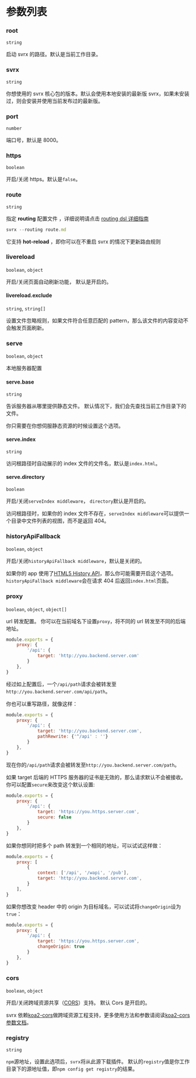 # 参数列表

### root

`string`

启动 svrx 的路径。默认是当前工作目录。

### svrx

`string`

你想使用的 svrx 核心包的版本。默认会使用本地安装的最新版 svrx，如果未安装过，则会安装并使用当前发布过的最新版。

### port

`number`

端口号，默认是 8000。

### https

`boolean`

开启/关闭 https。默认是`false`。

### route 

`string`

指定 __routing__ 配置文件 ，详细说明请点击 [routing dsl 详细指南](./route/route.md)

```js
svrx --routing route.md
```

它支持 __hot-reload__ ，即你可以在不重启 svrx 的情况下更新路由规则

### livereload

`boolean`, `object`

开启/关闭页面自动刷新功能， 默认是开启的。

#### livereload.exclude

`string`, `string[]`

设置文件忽略规则，如果文件符合任意匹配的 pattern，那么该文件的内容变动不会触发页面刷新。



### serve

`boolean`, `object`

本地服务器配置

#### serve.base

`string`

告诉服务器从哪里提供静态文件。 默认情况下，我们会先查找当前工作目录下的文件。

你只需要在你想伺服静态资源的时候设置这个选项。

#### serve.index

`string`

访问根路径时自动展示的 index 文件的文件名，默认是`index.html`。

#### serve.directory 

`boolean`

开启/关闭`serveIndex middleware`， `directory`默认是开启的。

访问根路径时，如果你的 index 文件不存在，`serveIndex middleware`可以提供一个目录中文件列表的视图，而不是返回 404。

### historyApiFallback

`boolean`, `object`

开启/关闭`historyApiFallback middleware`，默认是关闭的。

如果你的 app 使用了[HTML5 History API](https://developer.mozilla.org/en-US/docs/Web/API/History)，那么你可能需要开启这个选项。
`historyApiFallback middleware`会在请求 404 后返回`index.html`页面。

### proxy

`boolean`, `object`, `object[]`

url 转发配置。 你可以在当前域名下设置`proxy`，将不同的 url 转发至不同的后端地址。

```js
module.exports = {
    proxy: {
        '/api': {
            target: 'http://you.backend.server.com'  
        }
    },
}
```

经过如上配置后，一个`/api/path`请求会被转发至`http://you.backend.server.com/api/path`。

你也可以重写路径，就像这样：

```js
module.exports = {
    proxy: {
        '/api': {
            target: 'http://you.backend.server.com',
            pathRewrite: {'^/api' : ''} 
        }
    },
}
```

现在你的`/api/path`请求会被转发至`http://you.backend.server.com/path`。

如果 target 后端的 HTTPS 服务器的证书是无效的，那么请求默认不会被接收。
你可以配置`secure`来改变这个默认设置:

```js
module.exports = {
    proxy: {
        '/api': {
            target: 'https://you.https.server.com',
            secure: false 
        }
    },
}
```

如果你想同时把多个 path 转发到一个相同的地址，可以试试这样做：

```js
module.exports = {
    proxy: [
        {
            context: ['/api', '/wapi', '/pub'],
            target: 'http://you.backend.server.com',
        }  
    ],
}
```

如果你想改变 header 中的 origin 为目标域名，可以试试将`changeOrigin`设为`true`：

```js
module.exports = {
    proxy: {
        '/api': {
            target: 'https://you.https.server.com',
            changeOrigin: true 
        }
    },
}
```

### cors

`boolean`, `object`

开启/关闭跨域资源共享（[CORS](https://developer.mozilla.org/en-US/docs/Web/HTTP/CORS)）支持。
默认 Cors 是开启的。 

svrx 依赖[koa2-cors](https://github.com/zadzbw/koa2-cors)做跨域资源工程支持，更多使用方法和参数请阅读[koa2-cors 参数文档](https://github.com/zadzbw/koa2-cors#options)。

### registry

`string`

`npm`源地址，设置此选项后，`svrx`将从此源下载插件。 默认的`registry`值是你工作目录下的源地址值，即`npm config get registry`的结果。
